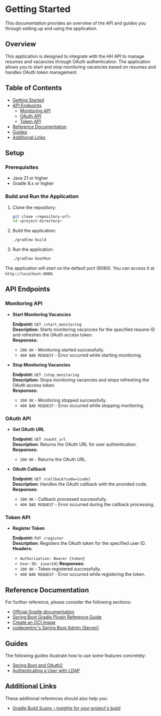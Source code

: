 # Getting Started

This documentation provides an overview of the API and guides you through setting up and using the application.

## Overview

This application is designed to integrate with the HH API to manage resumes and vacancies through OAuth authentication. The application allows you to start and stop monitoring vacancies based on resumes and handles OAuth token management.

## Table of Contents

- [Getting Started](#getting-started)
- [API Endpoints](#api-endpoints)
    - [Monitoring API](#monitoring-api)
    - [OAuth API](#oauth-api)
    - [Token API](#token-api)
- [Reference Documentation](#reference-documentation)
- [Guides](#guides)
- [Additional Links](#additional-links)

## Setup

### Prerequisites

- Java 21 or higher
- Gradle 8.x or higher

### Build and Run the Application

1. Clone the repository:
    ```bash
    git clone <repository-url>
    cd <project-directory>
    ```

2. Build the application:
    ```bash
    ./gradlew build
    ```

3. Run the application:
    ```bash
    ./gradlew bootRun
    ```

The application will start on the default port (8080). You can access it at `http://localhost:8080`.

## API Endpoints

### Monitoring API

- **Start Monitoring Vacancies**

  **Endpoint:** `GET /start_monitoring`  
  **Description:** Starts monitoring vacancies for the specified resume ID and refreshes the OAuth access token.  
  **Responses:**
    - `200 OK` - Monitoring started successfully.
    - `400 BAD REQUEST` - Error occurred while starting monitoring.

- **Stop Monitoring Vacancies**

  **Endpoint:** `GET /stop_monitoring`  
  **Description:** Stops monitoring vacancies and stops refreshing the OAuth access token.  
  **Responses:**
    - `200 OK` - Monitoring stopped successfully.
    - `400 BAD REQUEST` - Error occurred while stopping monitoring.

### OAuth API

- **Get OAuth URL**

  **Endpoint:** `GET /oauht_url`  
  **Description:** Returns the OAuth URL for user authentication.  
  **Responses:**
    - `200 OK` - Returns the OAuth URL.

- **OAuth Callback**

  **Endpoint:** `GET /callback?code={code}`  
  **Description:** Handles the OAuth callback with the provided code.  
  **Responses:**
    - `200 OK` - Callback processed successfully.
    - `400 BAD REQUEST` - Error occurred during the callback processing.

### Token API

- **Register Token**

  **Endpoint:** `PUT /register`  
  **Description:** Registers the OAuth token for the specified user ID.  
  **Headers:**
    - `Authorization: Bearer {token}`
    - `User-ID: {userId}`
      **Responses:**
    - `200 OK` - Token registered successfully.
    - `400 BAD REQUEST` - Error occurred while registering the token.

## Reference Documentation

For further reference, please consider the following sections:

- [Official Gradle documentation](https://docs.gradle.org)
- [Spring Boot Gradle Plugin Reference Guide](https://docs.spring.io/spring-boot/3.3.4/gradle-plugin)
- [Create an OCI image](https://docs.spring.io/spring-boot/3.3.4/gradle-plugin/packaging-oci-image.html)
- [codecentric's Spring Boot Admin (Server)](https://codecentric.github.io/spring-boot-admin/current/#getting-started)

## Guides

The following guides illustrate how to use some features concretely:

- [Spring Boot and OAuth2](https://spring.io/guides/tutorials/spring-boot-oauth2/)
- [Authenticating a User with LDAP](https://spring.io/guides/gs/authenticating-ldap/)

## Additional Links

These additional references should also help you:

- [Gradle Build Scans – insights for your project's build](https://scans.gradle.com#gradle)
